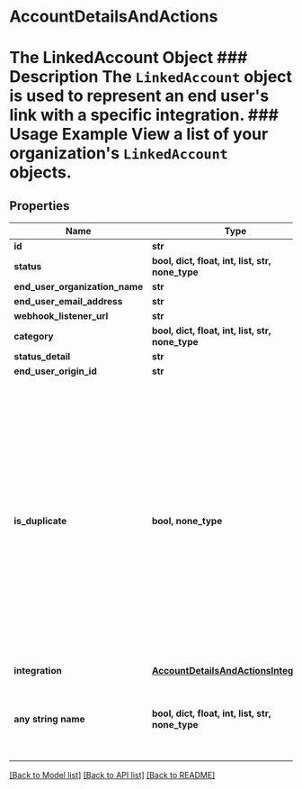 # AccountDetailsAndActions

# The LinkedAccount Object ### Description The `LinkedAccount` object is used to represent an end user's link with a specific integration. ### Usage Example View a list of your organization's `LinkedAccount` objects.

## Properties

| Name                           | Type                                                                              | Description                                                                                                                                                                                                                                                   | Notes      |
| ------------------------------ | --------------------------------------------------------------------------------- | ------------------------------------------------------------------------------------------------------------------------------------------------------------------------------------------------------------------------------------------------------------- | ---------- |
| **id**                         | **str**                                                                           |                                                                                                                                                                                                                                                               |
| **status**                     | **bool, dict, float, int, list, str, none_type**                                  |                                                                                                                                                                                                                                                               |
| **end_user_organization_name** | **str**                                                                           |                                                                                                                                                                                                                                                               |
| **end_user_email_address**     | **str**                                                                           |                                                                                                                                                                                                                                                               |
| **webhook_listener_url**       | **str**                                                                           |                                                                                                                                                                                                                                                               |
| **category**                   | **bool, dict, float, int, list, str, none_type**                                  |                                                                                                                                                                                                                                                               | [optional] |
| **status_detail**              | **str**                                                                           |                                                                                                                                                                                                                                                               | [optional] |
| **end_user_origin_id**         | **str**                                                                           |                                                                                                                                                                                                                                                               | [optional] |
| **is_duplicate**               | **bool, none_type**                                                               | Whether a Production Linked Account&#39;s credentials match another existing Production Linked Account. This field is &#x60;null&#x60; for Test Linked Accounts, incomplete Production Linked Accounts, and ignored duplicate Production Linked Account sets. | [optional] |
| **integration**                | [**AccountDetailsAndActionsIntegration**](AccountDetailsAndActionsIntegration.md) |                                                                                                                                                                                                                                                               | [optional] |
| **any string name**            | **bool, dict, float, int, list, str, none_type**                                  | any string name can be used but the value must be the correct type                                                                                                                                                                                            | [optional] |

[[Back to Model list]](../README.md#documentation-for-models) [[Back to API list]](../README.md#documentation-for-api-endpoints) [[Back to README]](../README.md)
